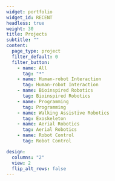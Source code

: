```yaml
---
widget: portfolio
widget_id: RECENT
headless: true
weight: 30
title: Projects
subtitle: ""
content:
  page_type: project
  filter_default: 0
  filter_button:
    - name: All
      tag: "*"
    - name: Human-robot Interaction
      tag: Human-robot Interaction
    - name: Bioinspired Robotics
      tag: Bioinspired Robotics
    - name: Programming
      tag: Programming
    - name: Walking Assistive Robotics
      tag: Exoskeleton
    - name: Aerial Robotics
      tag: Aerial Robotics
    - name: Robot Control
      tag: Robot Control

design:
  columns: "2"
  view: 2
  flip_alt_rows: false
---
```


